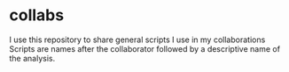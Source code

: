 # collabs
I use this repository to share general scripts I use in my collaborations
Scripts are names after the collaborator followed by a descriptive name of the analysis. 
